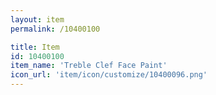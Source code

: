 ```yaml
---
layout: item
permalink: /10400100

title: Item
id: 10400100
item_name: 'Treble Clef Face Paint'
icon_url: 'item/icon/customize/10400096.png'
---
```

